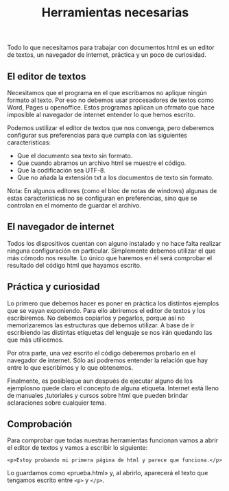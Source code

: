 ﻿---
title: Herramientas necesarias
---

Todo lo que necesitamos para trabajar con documentos html es un editor de textos, un navegador de internet, práctica y un poco de curiosidad.


## El editor de textos

Necesitamos que el programa en el que escribamos no aplique ningún formato al texto. Por eso no debemos usar procesadores de textos como Word, Pages u openoffice. Estos programas aplican un ofrmato que hace imposible al navegador de internet entender lo que hemos escrito.

Podemos ustilizar el editor de textos que nos convenga, pero deberemos configurar sus preferencias para que cumpla con las siguientes características:

- Que el documento sea texto sin formato.
- Que cuando abramos un archivo html se muestre el código.
- Que la codificación sea UTF-8.
- Que no añada la extensión txt a los documentos de texto sin formato.


Nota: En algunos editores (como el bloc de notas de windows) algunas de estas características no se configuran en preferencias, sino que se controlan en el momento de guardar el archivo.


## El navegador de internet

Todos los dispositivos cuentan con alguno instalado y no hace falta realizar ninguna configuración en particular. Simplemente debemos utilizar el que más cómodo nos resulte. Lo único que haremos en él será comprobar el resultado del código html que hayamos escrito.


## Práctica y curiosidad

Lo primero que debemos hacer es poner en práctica los distintos ejemplos que se vayan exponiendo. Para ello abriremos el editor de textos y los escribiremos. No debemos copiarlos y pegarlos, porque así no memorizaremos las estructuras que debemos utilizar. A base de ir escribiendo las distintas etiquetas del lenguaje se nos irán quedando las que más utilicemos.

Por otra parte, una vez escrito el código deberemos probarlo en el navegador de internet. Sólo así podremos entender la relación que hay entre lo que escribimos y lo que obtenemos.

Finalmente, es posibleque aun después de ejecutar alguno de los ejemplosno quede claro el concepto de alguna etiqueta. Internet está lleno de manuales ,tutoriales y cursos sobre html que pueden brindar aclaraciones sobre cualquier tema.


## Comprobación

Para comprobar que todas nuestras herramientas funcionan vamos a abrir el editor de textos y vamos a escribir lo siguiente:

```
<p>Estoy probando mi primera página de html y parece que funciona.</p>
```

Lo guardamos como &laquo;prueba.html&raquo; y, al abrirlo, aparecerá el texto que tengamos escrito entre `<p>` y `</p>`.